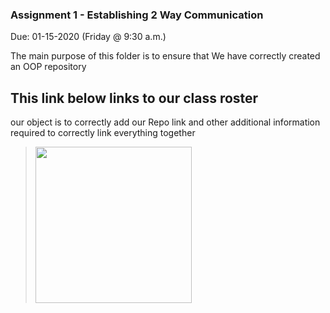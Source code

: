 ### Assignment 1 - Establishing 2 Way Communication
Due: 01-15-2020 (Friday @ 9:30 a.m.)


The main purpose of this folder is to ensure that
We have correctly created an OOP repository


## This link below links to our class roster

our object is to correctly add our Repo link and other
additional information required to correctly link
everything together


><img src= "https://docs.google.com/spreadsheets/d/1ze4P6yJUVEn5Y1wZLXW2LwMjW1EbyMlC1t6ldwFu_0A/edit#gid=0" width=250>
